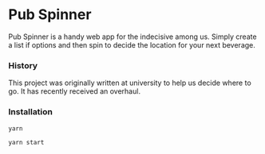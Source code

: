 # Pub Spinner

Pub Spinner is a handy web app for the indecisive among us. Simply create a list
if options and then spin to decide the location for your next beverage.

### History

This project was originally written at university to help us decide where to go. It has recently received an overhaul.

### Installation

`yarn`

`yarn start`

